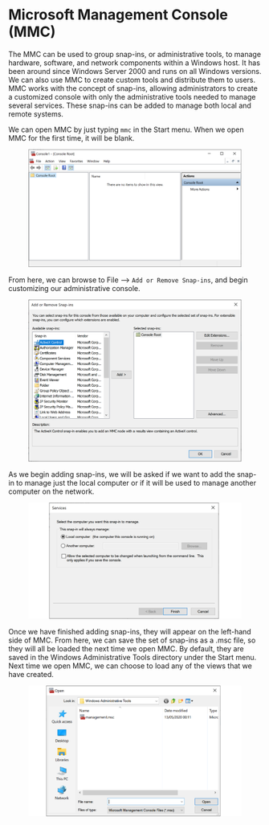 # Microsoft Management Console (MMC)

The MMC can be used to group snap-ins, or administrative tools, to manage hardware, software, and network components within a Windows host. It has been around since Windows Server 2000 and runs on all Windows versions. We can also use MMC to create custom tools and distribute them to users. MMC works with the concept of snap-ins, allowing administrators to create a customized console with only the administrative tools needed to manage several services. These snap-ins can be added to manage both local and remote systems.

We can open MMC by just typing `mmc` in the Start menu. When we open MMC for the first time, it will be blank.

<figure><img src="../../../.gitbook/assets/image (115).png" alt=""><figcaption></figcaption></figure>

From here, we can browse to File --> `Add or Remove Snap-ins`, and begin customizing our administrative console.

<figure><img src="../../../.gitbook/assets/image (116).png" alt=""><figcaption></figcaption></figure>

As we begin adding snap-ins, we will be asked if we want to add the snap-in to manage just the local computer or if it will be used to manage another computer on the network.

<figure><img src="../../../.gitbook/assets/image (117).png" alt=""><figcaption></figcaption></figure>

Once we have finished adding snap-ins, they will appear on the left-hand side of MMC. From here, we can save the set of snap-ins as a .msc file, so they will all be loaded the next time we open MMC. By default, they are saved in the Windows Administrative Tools directory under the Start menu. Next time we open MMC, we can choose to load any of the views that we have created.

<figure><img src="../../../.gitbook/assets/image (118).png" alt=""><figcaption></figcaption></figure>
